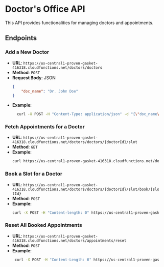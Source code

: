 
# Doctor's Office API

This API provides functionalities for managing doctors and appointments.

## Endpoints

### Add a New Doctor

- **URL**: `https://us-central1-proven-gasket-416318.cloudfunctions.net/doctors/doctors`
- **Method**: `POST`
- **Request Body**: JSON
  ```json
  {
      "doc_name": "Dr. John Doe"
  }
  ```
- **Example**:
  ```bash
    curl -X POST -H "Content-Type: application/json" -d "{\"doc_name\": \"Dr. John Doe\"}" https://us-central1-proven-gasket-416318.cloudfunctions.net/doctors/doctors
  ```

### Fetch Appointments for a Doctor

- **URL**: `https://us-central1-proven-gasket-416318.cloudfunctions.net/doctors/doctors/{doctorId}/slot`
- **Method**: `GET`
- **Example**:
  ```bash
  curl https://us-central1-proven-gasket-416318.cloudfunctions.net/doctors/doctors/{doctorId}/slot
  ```

### Book a Slot for a Doctor

- **URL**: `https://us-central1-proven-gasket-416318.cloudfunctions.net/doctors/doctors/{doctorId}/slot/book/{slotId}`
- **Method**: `POST`
- **Example**:
  ```bash
  curl -X POST -H "Content-length: 0" https://us-central1-proven-gasket-416318.cloudfunctions.net/doctors/doctors/1/slot/book/1
  ```

### Reset All Booked Appointments

- **URL**: `https://us-central1-proven-gasket-416318.cloudfunctions.net/doctors/appointments/reset`
- **Method**: `POST`
- **Example**:
  ```bash
   curl -X POST -H "Content-Length: 0" https://us-central1-proven-gasket-416318.cloudfunctions.net/doctors/appointments/reset
  ```
